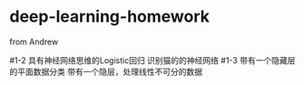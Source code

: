 # deep-learning-homework
from Andrew 

#1-2 具有神经网络思维的Logistic回归
识别猫的的神经网络
#1-3 带有一个隐藏层的平面数据分类
带有一个隐层，处理线性不可分的数据
